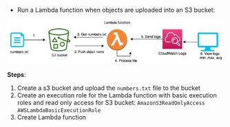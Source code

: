 - Run a Lambda function when objects are uploaded into an S3 bucket: 

![Lambda](Lambda_SDK.png)

**Steps**:
1. Create a s3 bucket and upload the `numbers.txt` file to the bucket
2. Create an execution role for the Lambda function with basic execution roles and read only access for S3 bucket:
`AmazonS3ReadOnlyAccess`
`AWSLambdaBasicExecutionRole`
3. Create Lambda function
